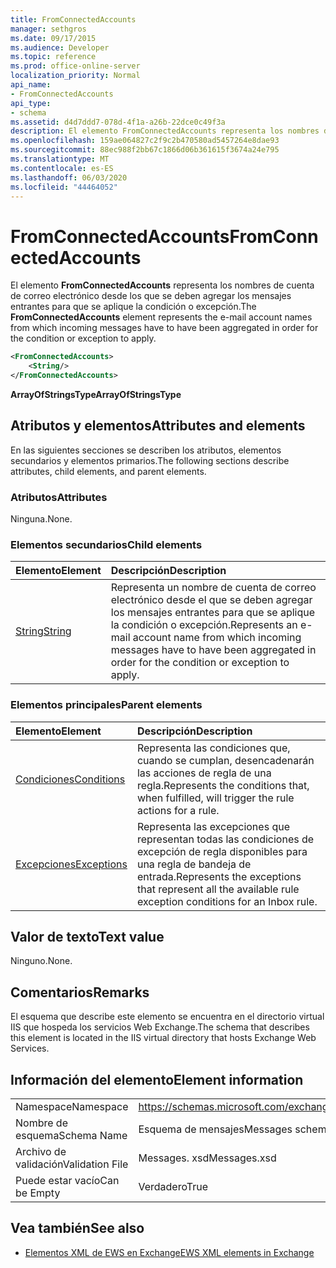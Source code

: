 ```yaml
---
title: FromConnectedAccounts
manager: sethgros
ms.date: 09/17/2015
ms.audience: Developer
ms.topic: reference
ms.prod: office-online-server
localization_priority: Normal
api_name:
- FromConnectedAccounts
api_type:
- schema
ms.assetid: d4d7ddd7-078d-4f1a-a26b-22dce0c49f3a
description: El elemento FromConnectedAccounts representa los nombres de cuenta de correo electrónico desde los que se deben agregar los mensajes entrantes para que se aplique la condición o excepción.
ms.openlocfilehash: 159ae064827c2f9c2b470580ad5457264e8dae93
ms.sourcegitcommit: 88ec988f2bb67c1866d06b361615f3674a24e795
ms.translationtype: MT
ms.contentlocale: es-ES
ms.lasthandoff: 06/03/2020
ms.locfileid: "44464052"
---
```

# <a name="fromconnectedaccounts"></a><span data-ttu-id="59a70-103">FromConnectedAccounts</span><span class="sxs-lookup"><span data-stu-id="59a70-103">FromConnectedAccounts</span></span>

<span data-ttu-id="59a70-104">El elemento **FromConnectedAccounts** representa los nombres de cuenta de correo electrónico desde los que se deben agregar los mensajes entrantes para que se aplique la condición o excepción.</span><span class="sxs-lookup"><span data-stu-id="59a70-104">The **FromConnectedAccounts** element represents the e-mail account names from which incoming messages have to have been aggregated in order for the condition or exception to apply.</span></span> 
  
```XML
<FromConnectedAccounts>
    <String/>
</FromConnectedAccounts>
```

 <span data-ttu-id="59a70-105">**ArrayOfStringsType**</span><span class="sxs-lookup"><span data-stu-id="59a70-105">**ArrayOfStringsType**</span></span>
## <a name="attributes-and-elements"></a><span data-ttu-id="59a70-106">Atributos y elementos</span><span class="sxs-lookup"><span data-stu-id="59a70-106">Attributes and elements</span></span>

<span data-ttu-id="59a70-107">En las siguientes secciones se describen los atributos, elementos secundarios y elementos primarios.</span><span class="sxs-lookup"><span data-stu-id="59a70-107">The following sections describe attributes, child elements, and parent elements.</span></span>
  
### <a name="attributes"></a><span data-ttu-id="59a70-108">Atributos</span><span class="sxs-lookup"><span data-stu-id="59a70-108">Attributes</span></span>

<span data-ttu-id="59a70-109">Ninguna.</span><span class="sxs-lookup"><span data-stu-id="59a70-109">None.</span></span>
  
### <a name="child-elements"></a><span data-ttu-id="59a70-110">Elementos secundarios</span><span class="sxs-lookup"><span data-stu-id="59a70-110">Child elements</span></span>

|<span data-ttu-id="59a70-111">**Elemento**</span><span class="sxs-lookup"><span data-stu-id="59a70-111">**Element**</span></span>|<span data-ttu-id="59a70-112">**Descripción**</span><span class="sxs-lookup"><span data-stu-id="59a70-112">**Description**</span></span>|
|:-----|:-----|
|[<span data-ttu-id="59a70-113">String</span><span class="sxs-lookup"><span data-stu-id="59a70-113">String</span></span>](string.md) <br/> |<span data-ttu-id="59a70-114">Representa un nombre de cuenta de correo electrónico desde el que se deben agregar los mensajes entrantes para que se aplique la condición o excepción.</span><span class="sxs-lookup"><span data-stu-id="59a70-114">Represents an e-mail account name from which incoming messages have to have been aggregated in order for the condition or exception to apply.</span></span>  <br/> |
   
### <a name="parent-elements"></a><span data-ttu-id="59a70-115">Elementos principales</span><span class="sxs-lookup"><span data-stu-id="59a70-115">Parent elements</span></span>

|<span data-ttu-id="59a70-116">**Elemento**</span><span class="sxs-lookup"><span data-stu-id="59a70-116">**Element**</span></span>|<span data-ttu-id="59a70-117">**Descripción**</span><span class="sxs-lookup"><span data-stu-id="59a70-117">**Description**</span></span>|
|:-----|:-----|
|[<span data-ttu-id="59a70-118">Condiciones</span><span class="sxs-lookup"><span data-stu-id="59a70-118">Conditions</span></span>](conditions.md) <br/> |<span data-ttu-id="59a70-119">Representa las condiciones que, cuando se cumplan, desencadenarán las acciones de regla de una regla.</span><span class="sxs-lookup"><span data-stu-id="59a70-119">Represents the conditions that, when fulfilled, will trigger the rule actions for a rule.</span></span>  <br/> |
|[<span data-ttu-id="59a70-120">Excepciones</span><span class="sxs-lookup"><span data-stu-id="59a70-120">Exceptions</span></span>](exceptions.md) <br/> |<span data-ttu-id="59a70-121">Representa las excepciones que representan todas las condiciones de excepción de regla disponibles para una regla de bandeja de entrada.</span><span class="sxs-lookup"><span data-stu-id="59a70-121">Represents the exceptions that represent all the available rule exception conditions for an Inbox rule.</span></span>  <br/> |
   
## <a name="text-value"></a><span data-ttu-id="59a70-122">Valor de texto</span><span class="sxs-lookup"><span data-stu-id="59a70-122">Text value</span></span>

<span data-ttu-id="59a70-123">Ninguno.</span><span class="sxs-lookup"><span data-stu-id="59a70-123">None.</span></span>
  
## <a name="remarks"></a><span data-ttu-id="59a70-124">Comentarios</span><span class="sxs-lookup"><span data-stu-id="59a70-124">Remarks</span></span>

<span data-ttu-id="59a70-125">El esquema que describe este elemento se encuentra en el directorio virtual IIS que hospeda los servicios Web Exchange.</span><span class="sxs-lookup"><span data-stu-id="59a70-125">The schema that describes this element is located in the IIS virtual directory that hosts Exchange Web Services.</span></span>
  
## <a name="element-information"></a><span data-ttu-id="59a70-126">Información del elemento</span><span class="sxs-lookup"><span data-stu-id="59a70-126">Element information</span></span>

|||
|:-----|:-----|
|<span data-ttu-id="59a70-127">Namespace</span><span class="sxs-lookup"><span data-stu-id="59a70-127">Namespace</span></span>  <br/> |https://schemas.microsoft.com/exchange/services/2006/messages  <br/> |
|<span data-ttu-id="59a70-128">Nombre de esquema</span><span class="sxs-lookup"><span data-stu-id="59a70-128">Schema Name</span></span>  <br/> |<span data-ttu-id="59a70-129">Esquema de mensajes</span><span class="sxs-lookup"><span data-stu-id="59a70-129">Messages schema</span></span>  <br/> |
|<span data-ttu-id="59a70-130">Archivo de validación</span><span class="sxs-lookup"><span data-stu-id="59a70-130">Validation File</span></span>  <br/> |<span data-ttu-id="59a70-131">Messages. xsd</span><span class="sxs-lookup"><span data-stu-id="59a70-131">Messages.xsd</span></span>  <br/> |
|<span data-ttu-id="59a70-132">Puede estar vacío</span><span class="sxs-lookup"><span data-stu-id="59a70-132">Can be Empty</span></span>  <br/> |<span data-ttu-id="59a70-133">Verdadero</span><span class="sxs-lookup"><span data-stu-id="59a70-133">True</span></span>  <br/> |
   
## <a name="see-also"></a><span data-ttu-id="59a70-134">Vea también</span><span class="sxs-lookup"><span data-stu-id="59a70-134">See also</span></span>



- [<span data-ttu-id="59a70-135">Elementos XML de EWS en Exchange</span><span class="sxs-lookup"><span data-stu-id="59a70-135">EWS XML elements in Exchange</span></span>](ews-xml-elements-in-exchange.md)

